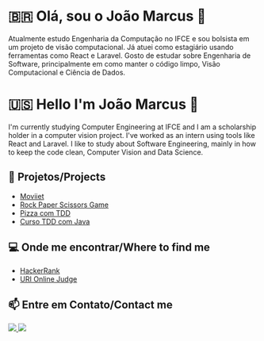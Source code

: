 # 🇧🇷 Olá, sou o João Marcus 👋
Atualmente estudo Engenharia da Computação no IFCE e sou bolsista em um projeto de visão computacional. Já atuei como estagiário usando ferramentas como React e Laravel. Gosto de estudar sobre Engenharia de Software, principalmente em como manter o código limpo, Visão Computacional e Ciência de Dados.

# 🇺🇸 Hello I'm João Marcus 👋
I'm currently studying Computer Engineering at IFCE and I am a scholarship holder in a computer vision project. I've worked as an intern using tools like React and Laravel. I like to study about Software Engineering, mainly in how to keep the code clean, Computer Vision and Data Science.


## :construction: Projetos/Projects 
* [Moviiet](https://github.com/Joaom123/moviee)
* [Rock Paper Scissors Game](https://github.com/Joaom123/rock-paper-scissors)
* [Pizza com TDD](https://github.com/Joaom123/pizza-tdd)
* [Curso TDD com Java](https://github.com/Joaom123/TDD-Desenvolvimento-de-Software-Guiado-por-Testes)

## :computer: Onde me encontrar/Where to find me
* [HackerRank](https://www.hackerrank.com/JoaoMarcus)
* [URI Online Judge](https://www.urionlinejudge.com.br/judge/en/profile/232059)

## :mailbox: Entre em Contato/Contact me
<div>
    <a target='_blank' href="https://www.linkedin.com/in/joaomarcusmr">
        <img src="https://img.shields.io/badge/LinkedIn-0077B5?style=for-the-badge&logo=linkedin&logoColor=white">
    </a>
    <a target='_blank' href="https://dev.to/joaom123">
        <img src="https://img.shields.io/badge/dev.to-0A0A0A?style=for-the-badge&logo=dev-dot-to&logoColor=white">
    </a>
</div>
